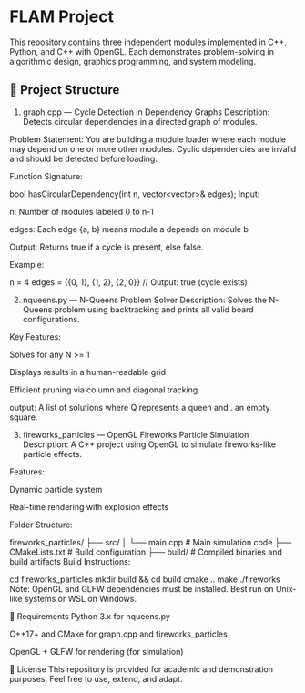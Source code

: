 # FLAM Project

This repository contains three independent modules implemented in C++, Python, and C++ with OpenGL. Each demonstrates problem-solving in algorithmic design, graphics programming, and system modeling.

## 📁 Project Structure

1) graph.cpp — Cycle Detection in Dependency Graphs
Description:
Detects circular dependencies in a directed graph of modules.

Problem Statement:
You are building a module loader where each module may depend on one or more other modules. Cyclic dependencies are invalid and should be detected before loading.

Function Signature:

bool hasCircularDependency(int n, vector<vector<int>>& edges);
Input:

n: Number of modules labeled 0 to n-1

edges: Each edge {a, b} means module a depends on module b

Output:
Returns true if a cycle is present, else false.

Example:

n = 4
edges = {{0, 1}, {1, 2}, {2, 0}} // Output: true (cycle exists)

2) nqueens.py — N-Queens Problem Solver
Description:
Solves the N-Queens problem using backtracking and prints all valid board configurations.

Key Features:

Solves for any N >= 1

Displays results in a human-readable grid

Efficient pruning via column and diagonal tracking

output:
A list of solutions where Q represents a queen and . an empty square.

3) fireworks_particles — OpenGL Fireworks Particle Simulation
Description:
A C++ project using OpenGL to simulate fireworks-like particle effects.

Features:

Dynamic particle system

Real-time rendering with explosion effects


Folder Structure:

fireworks_particles/
├── src/
│   └── main.cpp         # Main simulation code
├── CMakeLists.txt       # Build configuration
├── build/               # Compiled binaries and build artifacts
Build Instructions:

cd fireworks_particles
mkdir build && cd build
cmake ..
make
./fireworks
Note:
OpenGL and GLFW dependencies must be installed. Best run on Unix-like systems or WSL on Windows.

🔧 Requirements
Python 3.x for nqueens.py

C++17+ and CMake for graph.cpp and fireworks_particles

OpenGL + GLFW for rendering (for simulation)

📜 License
This repository is provided for academic and demonstration purposes. Feel free to use, extend, and adapt.


